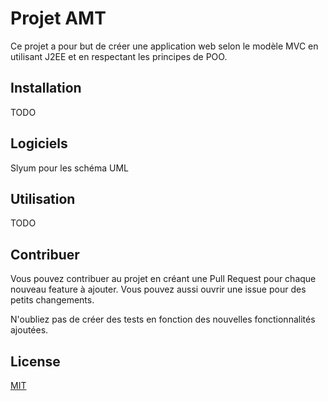 # Projet AMT

Ce projet a pour but de créer une application web selon le modèle MVC en utilisant J2EE et en respectant les principes de POO.

## Installation

TODO

## Logiciels 
Slyum pour les schéma UML

## Utilisation

TODO

## Contribuer
Vous pouvez contribuer au projet en créant une Pull Request pour chaque nouveau feature à ajouter. Vous pouvez aussi ouvrir une issue pour des petits changements.

N'oubliez pas de créer des tests en fonction des nouvelles fonctionnalités ajoutées.

## License
[MIT](https://choosealicense.com/licenses/mit/)
